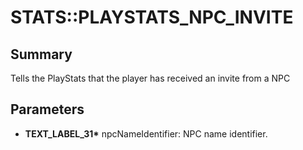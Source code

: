 # STATS::PLAYSTATS_NPC_INVITE

## Summary
Tells the PlayStats that the player has received an invite from a NPC

## Parameters
* **TEXT_LABEL_31\*** npcNameIdentifier: NPC name identifier.